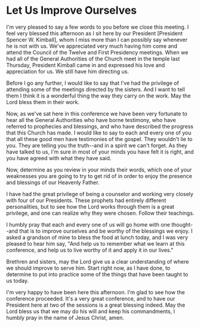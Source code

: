 # Let Us Improve Ourselves

I'm very pleased to say a few words to you before we close this meeting. I
feel very blessed this afternoon as I sit here by our President [President
Spencer W. Kimball], whom I miss more than I can possibly say whenever he is
not with us. We've appreciated very much having him come and attend the
Council of the Twelve and First Presidency meetings. When we had all of the
General Authorities of the Church meet in the temple last Thursday, President
Kimball came in and expressed his love and appreciation for us. We still have
him directing us.

Before I go any further, I would like to say that I've had the privilege of
attending some of the meetings directed by the sisters. And I want to tell
them I think it is a wonderful thing the way they carry on the work. May the
Lord bless them in their work.

Now, as we've sat here in this conference we have been very fortunate to hear
all the General Authorities who have borne testimony, who have referred to
prophecies and blessings, and who have described the progress that this Church
has made. I would like to say to each and every one of you that all these good
men have testimonies of the gospel. They wouldn't lie to you. They are telling
you the truth--and in a spirit we can't forget. As they have talked to us, I'm
sure in most of your minds you have felt it is right, and you have agreed with
what they have said.

Now, determine as you review in your minds their words, which one of your
weaknesses you are going to try to get rid of in order to enjoy the presence
and blessings of our Heavenly Father.

I have had the great privilege of being a counselor and working very closely
with four of our Presidents. These prophets had entirely different
personalities, but to see how the Lord works through them is a great
privilege, and one can realize why they were chosen. Follow their teachings.

I humbly pray that each and every one of us will go home with one thought--and
that is to improve ourselves and be worthy of the blessings we enjoy. I asked
a grandson of mine to bless the food at lunch today, and I was very pleased to
hear him say, "And help us to remember what we learn at this conference, and
help us to live worthy of it and apply it in our lives."

Brethren and sisters, may the Lord give us a clear understanding of where we
should improve to serve him. Start right now, as I have done, to determine to
put into practice some of the things that have been taught to us today.

I'm very happy to have been here this afternoon. I'm glad to see how the
conference proceeded. It's a very great conference, and to have our President
here at two of the sessions is a great blessing indeed. May the Lord bless us
that we may do his will and keep his commandments, I humbly pray in the name
of Jesus Christ, amen.


